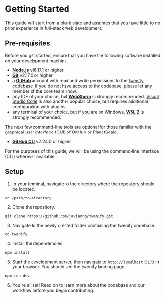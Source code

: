 # Getting Started

This guide will start from a blank slate and assumes that you have little to no prior experience in full-stack web development.

## Pre-requisites

Before you get started, ensure that you have the following software installed on your development machine.

- [**Node.js**](https://nodejs.dev/en/download/) v16.17.1 or higher
- [**Git**](https://git-scm.com/downloads) v2.17.0 or higher
- a [**GitHub**](https://github.com) account with read and write permissions to the [twenify codebase](https://github.com/javianng/twenify).
  If you do not have access to the codebase, please let any member of the core team know.
- any IDE of your choice, but [**WebStorm**](https://www.jetbrains.com/webstorm/) is strongly recommended.
  [Visual Studio Code](https://code.visualstudio.com/) is also another popular choice, but requires additional configuration with plugins.
- any terminal of your choice, but if you are on Windows, [**WSL 2**](https://learn.microsoft.com/en-us/windows/wsl/install) is strongly recommended.

The next few command-line tools are optional for those familiar with the graphical user interface (GUI) of GitHub or PlanetScale.

- [**GitHub CLI**](https://cli.github.com/) v2.24.0 or higher

For the purposes of this guide, we will be using the command-line interface (CLI) wherever available.

## Setup

1. In your terminal, navigate to the directory where the repository should be located.

```
cd /path/to/directory
```

2. Clone the repository.

```
git clone https://github.com/javianng/twenify.git
```

3. Navigate to the newly created folder containing the twenify codebase.

```
cd twenify
```

4. Install the dependencies.

```
npm install
```

5. Start the development server, then navigate to `http://localhost:5173` in your browser.
   You should see the twenify landing page.

```
npm run dev
```

6. You're all set! Read on to learn more about the codebase and our workflow before you begin contributing.
